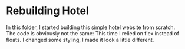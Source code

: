 # Rebuilding Hotel
In this folder, I started building this simple hotel website from scratch.  
The code is obviously not the same: This time I relied on flex instead of floats. I changed some styling, I made it look a little different.  